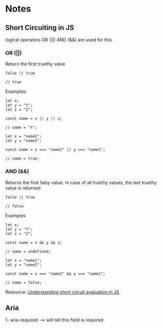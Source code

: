 # Notes

## Short Circuiting in JS

logical operators OR (||) AND (&&) are used for this

### OR (||)

Return the first truethy value

```
false || true

// true
```
Examples:

```
let x;
let y = "Y";
let z = "Z";

const name = x || y || z;

// name = "Y";
```

```
let x = "name1";
let y = "name2";

const name = x === "name1" || y === "name1";

// name = true;
```

### AND (&&)

Returns the first falsy value. In case of all truethy values, the last truethy value is returned

```
false || true

// false
```

Examples

```
let x;
let y = "Y";
let z = "Z";

const name = x && y && z;

// name = undefined;
```

```
let x = "name1";
let y = "name2";

const name = x === "name1" && y === "name1";

// name = false;
```
Resource:
<a href="https://medium.com/khojchakra/understanding-short-circuit-evaluation-in-javascript-31b5770a41f7">Understanding short circuit evaluation in JS</a>

## Aria

1- aria-required --> will tell this field is required



